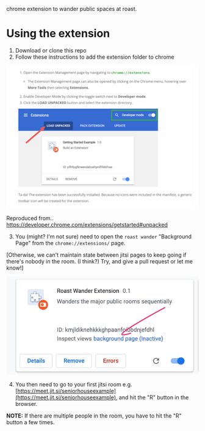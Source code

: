 chrome extension to wander public spaces at roast.

# Using the extension

1. Download or clone this repo
2. Follow these instructions to add the extension folder to chrome

![adding-unpacked-extension.png](adding-unpacked-extension.png)

Reproduced from..
https://developer.chrome.com/extensions/getstarted#unpacked

3. You (might? I'm not sure) need to open the `roast wander` "Background Page" from the `chrome://extensions/` page.

[Otherwise, we can't maintain state between jitsi pages to keep going if there's nobody in the room. (I think?) Try, and give a pull request or let me know!]

![inspecting-background.png](inspecting-background.png)

4. You then need to go to your first jitsi room e.g. [https://meet.jit.si/seniorhouseexample](https://meet.jit.si/seniorhouseexample), and hit the "R" button in the browser.

**NOTE:** If there are multiple people in the room, you have to hit the "R" button a few times.
